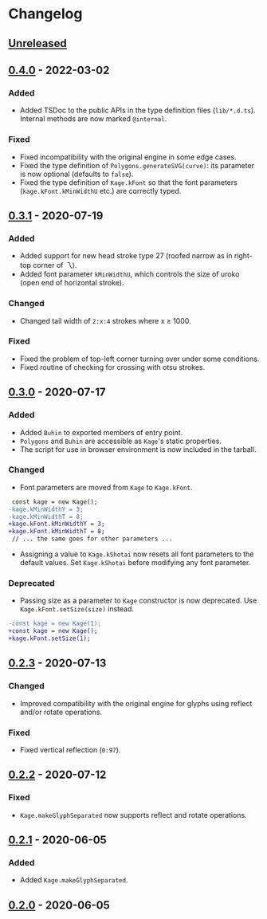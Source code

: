 # Changelog

## [Unreleased]

## [0.4.0] - 2022-03-02
### Added
- Added TSDoc to the public APIs in the type definition files (`lib/*.d.ts`). Internal methods are now marked `@internal`.

### Fixed
- Fixed incompatibility with the original engine in some edge cases.
- Fixed the type definition of `Polygons.generateSVG(curve)`: its parameter is now optional (defaults to `false`).
- Fixed the type definition of `Kage.kFont` so that the font parameters (`kage.kFont.kMinWidthU` etc.) are correctly typed.

## [0.3.1] - 2020-07-19
### Added
- Added support for new head stroke type 27 (roofed narrow as in right-top corner of 乁).
- Added font parameter `kMinWidthU`, which controls the size of uroko (open end of horizontal stroke).

### Changed
- Changed tail width of `2:x:4` strokes where x ≥ 1000.

### Fixed
- Fixed the problem of top-left corner turning over under some conditions.
- Fixed routine of checking for crossing with otsu strokes.

## [0.3.0] - 2020-07-17
### Added
- Added `Buhin` to exported members of entry point.
- `Polygons` and `Buhin` are accessible as `Kage`'s static properties.
- The script for use in browser environment is now included in the tarball.

### Changed
- Font parameters are moved from `Kage` to `Kage.kFont`.
```diff
 const kage = new Kage();
-kage.kMinWidthY = 3;
-kage.kMinWidthT = 8;
+kage.kFont.kMinWidthY = 3;
+kage.kFont.kMinWidthT = 8;
 // ... the same goes for other parameters ...
```
- Assigning a value to `Kage.kShotai` now resets all font parameters to the default values. Set `Kage.kShotai` before modifying any font parameter.

### Deprecated
- Passing size as a parameter to `Kage` constructor is now deprecated. Use `Kage.kFont.setSize(size)` instead.
```diff
-const kage = new Kage(1);
+const kage = new Kage();
+kage.kFont.setSize(1);
```

## [0.2.3] - 2020-07-13
### Changed
- Improved compatibility with the original engine for glyphs using reflect and/or rotate operations.

### Fixed
- Fixed vertical reflection (`0:97`).

## [0.2.2] - 2020-07-12
### Fixed
- `Kage.makeGlyphSeparated` now supports reflect and rotate operations.

## [0.2.1] - 2020-06-05
### Added
- Added `Kage.makeGlyphSeparated`.

## [0.2.0] - 2020-06-05


[Unreleased]: https://github.com/kurgm/kage-engine/compare/v0.4.0...master
[0.4.0]: https://github.com/kurgm/kage-engine/compare/v0.3.1...v0.4.0
[0.3.1]: https://github.com/kurgm/kage-engine/compare/v0.3.0...v0.3.1
[0.3.0]: https://github.com/kurgm/kage-engine/compare/v0.2.3...v0.3.0
[0.2.3]: https://github.com/kurgm/kage-engine/compare/v0.2.2...v0.2.3
[0.2.2]: https://github.com/kurgm/kage-engine/compare/v0.2.1...v0.2.2
[0.2.1]: https://github.com/kurgm/kage-engine/compare/v0.2.0...v0.2.1
[0.2.0]: https://github.com/kurgm/kage-engine/releases/tag/v0.2.0
